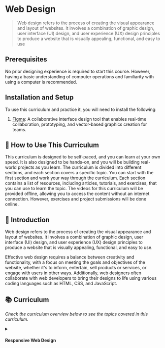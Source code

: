 # Web Design
> Web design refers to the process of creating the visual appearance and layout of websites. It involves a combination of graphic design, user interface (UI) design, and user experience (UX) design principles to produce a website that is visually appealing, functional, and easy to use

## Prerequisites
No prior designing experience is required to start this course. However, having a basic understanding of computer operations and familiarity with using a computer is recommended.

## Installation and Setup
To use this curriculum and practice it, you will need to install the following:

1. [Figma](https://code.visualstudio.com/):  A collaborative interface design tool that enables real-time collaboration, prototyping, and vector-based graphics creation for teams.

## 🤔 How to Use This Curriculum
This curriculum is designed to be self-paced, and you can learn at your own speed. It is also designed to be hands-on, and you will be building real-world projects as you learn. The curriculum is divided into different sections, and each section covers a specific topic. You can start with the first section and work your way through the curriculum. Each section contains a list of resources, including articles, tutorials, and exercises, that you can use to learn the topic. The videos for this curriculum will be provided offline, allowing you to access the content without an internet connection. However, exercises and project submissions will be done online.

## 📝 Introduction
Web design refers to the process of creating the visual appearance and layout of websites. It involves a combination of graphic design, user interface (UI) design, and user experience (UX) design principles to produce a website that is visually appealing, functional, and easy to use.

Effective web design requires a balance between creativity and functionality, with a focus on meeting the goals and objectives of the website, whether it's to inform, entertain, sell products or services, or engage with users in other ways. Additionally, web designers often collaborate with web developers to bring their designs to life using various coding languages such as HTML, CSS, and JavaScript.

## 📚 Curriculum
_Check the curriculum overview below to see the topics covered in this curriculum._

<details>
    <summary>
        <h4>Responsive Web Design</h4>
    </summary>
    <hr style="height:1px;border-width:0;color:gray;background-color:dark">
    <h4>First Month</h4>
<h5>Week One</h5>
<details>

- [ ] [Introduction to Web Design](./web-design/01_web-design-concepts.md).
- [ ] [Typography]().
- [ ] [Color Theory](./web-design/04_color_theory.md).
    </details>
    <h5>Week two</h5>
<details>

- [ ] [Project](./web-design/07_project_1.md).
- [ ] [Figma Basics](./web-design/03_getting_started_with_Figma.md).
- [ ] [Exploring Design Features in Figma](./web-design/08_design_features_in_figma_part_1.md).
    </details>
    <h5>Week Three</h5>
<details>

- [ ] [Exploring Design Features in Figma Part 2](./web-design/09_design_features_in_figma_part_2.md).
- [ ] [Explore design features in Figma Part 3](./web-design/10_design_features_in_figma_part_3.md) 
- [ ] [Projects](./web-design/11_project_2.md).
    </details>
    <h5>Week Four</h5>
    <details>

    - [ ] [Create Your Design In Figma](./web-design/12_Create_Your_Design_In_Figma_part_1.md).
    - [ ] [Create Your Design In Figma Part 2](./web-design/13_Create_Your_Design_In_Figma_part_2.md).
    - [ ] [Project](./web-design/14_project_3.md).
    </details>
    <br>
    <h4>Second Month</h4>
    <h5>Week Five</h5>
    <details>

    - [ ] [Creating Style](./web-design/06_Figma_styling.md).
    - [ ] [Create Your Design In Figma Part 3](./web-design/15_Create_Your_Design_In_Figma_part_3.md).
    - [ ] [Design Features in Figma Part 3](./web-design/10_design_features_in_figma_part_3.md).

    </details>
    <h5>Week Six</h5>
    <details>

    - [ ] [Prototyping Part 1](./web-design/16_prototyping_part_1.md).
    - [ ] [Prototyping Part 2](./web-design/17_prototyping_part_2.md).
    - [ ] [Project](./web-design/18_project_4.md).
    </details>
    <h5>Week Seven</h5>
    <details>
    
    - [ ] [Prototyping Part 3](./web-design/19_prototyping_part_3.md).
    - [ ] [Embeds](./web-design/20_embeds.md).
    - [ ] [Prototyping Part 4](./web-design/21_prototyping_part_4.md).
    </details>
    <h5>Week Eight</h5>
    <details>

    - [ ] [Web Design Full Course](./web-design/22_web_design_full_course.md).
    </details>
    <br>
    <h4>Third Month</h4>
    <details>

    [Practical Projects](./web-design/23_practical_projects.md).
    </details>
    <br>
    
- [ ] [Responsive Web Design](). 
</details>
